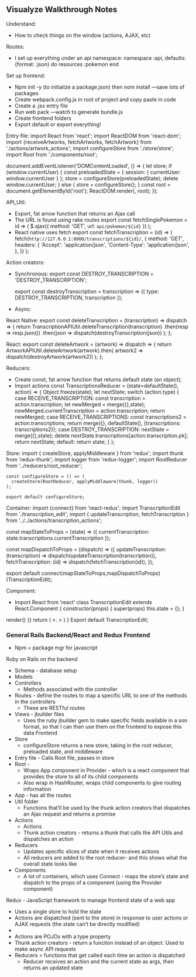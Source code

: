 ## Visualyze Walkthrough Notes

Understand:
- How to check things on the window (actions, AJAX, etc)

Routes:
- I set up everything under an api namespace:
	namespace :api, defaults: {format: :json} do
  		resources :pokemon
	end

Set up frontend:
- Npm init -y (to initialize a package.json) then nom install —save lots of packages
- Create webpack.config.js in root of project and copy paste in code
- Create a .jsx entry file
- Run web pack —watch to generate bundle.js
- Create frontend folders
- Export default or export everything!

Entry file:
import React from 'react';
import ReactDOM from 'react-dom';
import {receiveArtworks, fetchArtworks, fetchArtwork} from './actions/artwork_actions';
import configureStore from './store/store';
import Root from './components/root';

document.addEventListener('DOMContentLoaded', () => {
	  let store;
 	 if (window.currentUser) {
   	 const preloadedState = { session: { currentUser: 		window.currentUser } };
    	store = configureStore(preloadedState);
   	 delete window.currentUser;
	  } else {
 	   store = configureStore();
 	 }
  	const root = document.getElementById('root');
  	ReactDOM.render(<Root store={store} />, root);
	});


API_Util:
- Export, fat arrow function that returns an Ajax call
- The URL is found using rake routes
	export const fetchSinglePokemon = id => (
	  $.ajax({
	    method: 'GET',
	    url: `api/pokemon/${id}`
	  })
	);
- React native uses fetch
export const fetchTranscription = (id) => (
  fetch(`http://127.0.0.1:8000/transcriptions/${id}/`, {
    method: 'GET',
    headers: {
      'Accept': 'application/json',
      'Content-Type': 'application/json',
    },
  })
);

Action creators:
- Synchronous:
	export const DESTROY_TRANSCRIPTION = 	'DESTROY_TRANSCRIPTION';

	export const destroyTranscription = transcription => ({
  		type: DESTROY_TRANSCRIPTION,
 		transcription
	});
- Async:

React Native:
export const deleteTranscription = (transcription) => dispatch => {
  return TranscriptionAPIUtil.deleteTranscription(transcription)
  .then(resp => resp.json())
  .then(json => dispatch(destroyTranscription(json))
  );
};

React:
export const deleteArtwork = (artwork) => dispatch => {
  return ArtworkAPIUtil.deleteArtwork(artwork).then(
    artwork2 => dispatch(destroyArtwork(artwork2))
  );
};

Reducers:
- Create const, fat arrow function that returns default state (an object);
- Import actions
const TranscriptionsReducer = (state=defaultState(), action) => {
  Object.freeze(state);
  let nextState;
  switch (action.type) {
    case RECEIVE_TRANSCRIPTION:
      const transcription = action.transcription;
      let newMerged = merge({},state);
      newMerged.currentTranscription = action.transcription;
      return newMerged;
    case RECEIVE_TRANSCRIPTIONS:
      const transcriptions2 = action.transcriptions;
      return merge({}, defaultState(), {transcriptions: transcriptions2});
    case DESTROY_TRANSCRIPTION:
      nextState = merge({},state);
      delete nextState.transcriptions[action.transcription.pk];
      return nextState;
    default:
      return state;
  }
};


Store:
	import { createStore, applyMiddleware } from 'redux';
	import thunk from 'redux-thunk';
	import logger from 'redux-logger';
	import RootReducer from '../reducers/root_reducer';

	const configureStore = () => (
	  createStore(RootReducer, applyMiddleware(thunk, logger))
	);

	export default configureStore;

Container:
import {connect} from 'react-redux';
import TranscriptionEdit from './transcription_edit';
import { updateTranscription, fetchTranscription }
  from '../../actions/transcription_actions';

const mapStateToProps = (state) => ({
  currentTranscription: state.transcriptions.currentTranscription
});

const mapDispatchToProps = (dispatch) => ({
  updateTranscription: (transcription) => dispatch(updateTranscription(transcription)),
  fetchTranscription: (id) => dispatch(fetchTranscription(id)),
});

export default connect(mapStateToProps,mapDispatchToProps)(TranscriptionEdit);

Component:
- Import React from ‘react’
class TranscriptionEdit extends React.Component {
  constructor(props) {
super(props)
this.state = {};
}

render() {}
	return (
	<.  >
)
}
Export default TranscriptionEdit;


### General Rails Backend/React and Redux Frontend
- Npm = package mgr for javascript

Ruby on Rails on the backend
- Schema - database setup
- Models
- Controllers
    - Methods associated with the controller
- Routes - define the routes to map a specific URL to one of the methods in the controllers
    - These are RESTful routes
- Views - jbuilder files
    - Uses the ruby jbuilder gem to make specific fields available in a son format, so that I can then use them on the frontend to expose this data
Frontend
- Store
    - configureStore returns a new store, taking in the root reducer, preloaded state, and middleware
- Entry file - Calls Root file, passes in store
- Root -
    - Wraps App component in Provider - which is a react component that provides the store to all of its child components
    - Also wrap in HashRouter, wraps child components to give routing information
- App - has all the routes
- Util folder
    - Functions that’ll be used by the thunk action creators that dispatches an Ajax request and returns a promise
- Actions
    - Actions
    - Thunk action creators - returns a thunk that calls the API Utils and dispatches an action
- Reducers
    - Updates specific slices of state when it receives actions
    - All reducers are added to the root reducer- and this shows what the overall state looks like
- Components
    - A lot of containers, which uses Connect - maps the store’s state and dispatch to the props of a component (using the Provider component)

Redux - JavaScript framework to manage frontend state of a web app
- Uses a single store to hold the state
- Actions are dispatched (sent to the store) in response to user actions or AJAX requests (the state can’t be directly modified)
-
- Actions are POJOs with a type property
- Thunk action creators - return a function instead of an object. Used to make async API requests
- Reducers = functions that get called each time an action is dispatched
    - Reducer receives an action and the current state as args, then returns an updated state
